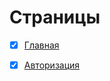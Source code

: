 # Страницы

- [x] [Главная](lilkost.github.io/product-1c/)
- [x] [Авторизация](lilkost.github.io/product-1c/auth.html)


